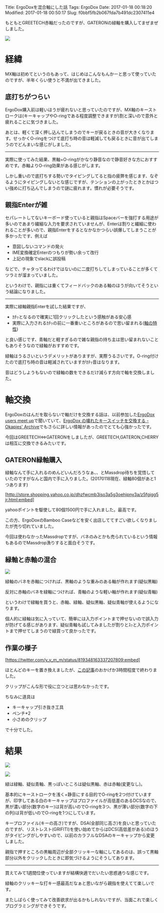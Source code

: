 Title: ErgoDoxを混合軸にした話
Tags: ErgoDox
Date: 2017-01-18 00:18:20
Modified: 2017-01-18 00:50:17
Slug: f0bbf5fb2b067fda7b491dc2307411e4

もともとGREETECH赤軸だったのですが、GATERONの緑軸を購入してまぜまぜしました。

![](https://pbs.twimg.com/media/C17ogQmUkAAZQ9i.jpg)

# 経緯

MX軸は初めてというのもあって、はじめはこんなもんかーと思って使っていたのですが、半年くらい使うと不満が出てきました。

## 底打ちがつらい

ErgoDox購入前は軽いほうが疲れないと思っていたのですが、MX軸のキーストロークは(キーキャップやO-ringである程度調整できますが)割と深いので意外と疲れることに気づきました。

あとは、軽くて深く押し込んでしまうのでキーが戻るときの音が大きくなります。せっかくO-ringをつけて底打ち時の音は軽減しても戻るときに音が出てしまうのでどんまいな感じがしました。

---

実際に使ってみた結果、黒軸+O-ringがかなり静音なので静音好きな方におすすめです。赤軸よりO-ring効果がある感じがします。

しかし重いので底打ちする勢いでタイピングしてると指の疲弊を感じます、なぞるようにタイピングしないとな感じですが、テンションの上がったときとかはつい強めに打ち込んでしまうので謎に疲れます。慣れが必要そうです。

## 親指Enterが雑

セパレートしてないキーボード使っていると親指はSpaceバーを強打する用途が多いのであまり繊細な入力を要求されていませんが、Enterは割りと繊細に使われることが多いので、親指Enterをするとなかなかつらい誤爆してしまうことが多かったです、例えば

- 意図しないコマンドの発火
- IME変換確定Enterのつもりが勢い余って改行
- 上記の現象でslackに誤投稿

などで、チャタってるわけではないのに二度打ちしてしまっていることが多くてツラミが溜まっていました。

というわけで、親指には重くてフィードバックのある軸のほうが向いてそうという結論になりました。

---

実際に緑軸親指Enterを試した結果ですが、

- ｶﾁｯとなるので確実に1回クリックしたという感触がある安心感
- 実際に入力されるｶﾁｯの前に一番重いところがあるので思い留まれる([軸の特性](http://www.wasdkeyboards.com/mechanical-keyboard-guide "WASD Keyboards Mechanical Keyboard Guide"))

と良い感じです、青軸だと軽すぎるので雑な親指の持ち主は思い留まれないこともありそうなので緑軸がおすすめです。

緑軸はうるさいというデメリットがありますが、実際うるさいです。O-ring付けたので底打ち時の音は軽減されていますがｶﾁｯ音はなります。

音はどうしようもないので緑軸の数をできるだけ減らす方向で軸を交換しました。

# 軸交換

ErgoDoxのはんだを取らないで軸だけを交換する話は、以前参加した[ErgoDox users meet up](https://eventdots.jp/column/2 "ErgoDox users meet up - dots.［ドッツ］")で聞いていて、[ErgoDox の壊れたキースイッチを交換する - Okapies' Archive](http://okapies.hateblo.jp/entry/2016/12/03/010105 "ErgoDox の壊れたキースイッチを交換する - Okapies' Archive")でもさらに詳しい情報があったのでとても心強かったです。

今回はGREETECH⇔GATERONをしましたが、GREETECH,GATERON,CHERRYは相互に交換できるみたいです。

## GATERON緑軸購入

緑軸なんて手に入れるのめんどいんだろうなぁ、、とMassdrop待ちを覚悟していたのですがなんと国内で手に入りました。(20170118現在、緑軸80個があと1つあります)

[http://store.shopping.yahoo.co.jp/dhzfwcmb3iso3a5g3oehjpny3a/z5fgjgg5jr.html:embed]

yahooポイントを駆使して80個1500円で手に入れました。最高です。

この方、ErgoDoxのBamboo Caseなどを安く出店しててすごい欲しくなりましたが売り切れていました。

今回は使わなかったMassdropですが、バネのみとかも売られているという情報もあるのでMassdrop漁りすると面白そうです。

## 緑軸と赤軸の混合

![](https://pbs.twimg.com/media/C17ohQmUUAA2yIl.jpg)

緑軸のバネを赤軸につければ、黒軸のような重みのある軸が作れます(疑似黒軸)

反対に赤軸のバネを緑軸につければ、青軸のような軽い軸が作れます(疑似青軸)

というわけで緑軸を買うと、赤軸、緑軸、疑似黒軸、疑似青軸が使えるようになります。

個人的に緑軸は気に入っていて、簡単には入力ポイントまで押せないので誤入力が防げてる感じがあります、疑似青軸も試してみましたが割りとｽｯと入力ポイントまで押せてしまうので緑買って良かったです。

## 作業の様子

[https://twitter.com/y_y_m_m/status/819348163337207809:embed]

ほとんどのキーを置き換えましたが、[この記事](http://okapies.hateblo.jp/entry/2016/12/03/010105 "ErgoDox の壊れたキースイッチを交換する - Okapies' Archive")のおかげか3時間程度で終わりました。

クリップがこんな形で役に立つとは思わなかったです。

ちなみに道具は

- キーキャップ引き抜き工具
- ペンチ*2
- 小さめのクリップ

で十分でした。

# 結果

![](https://pbs.twimg.com/media/C2aU5SQUkAImT4-.jpg)

![](https://i.gyazo.com/1eb5eaa393a72d9eae342a72eacb65e5.png)

緑は緑軸、疑似青軸、黒っぽいところは疑似黒軸、赤は赤軸(変更なし)。

基本的にキーストロークを浅く+静音にする目的でO-ringを2つ付けていますが、印字してある白のキーキャップはプロファイルが高低差のあるDCSなので、黒が濃い部分(数字のキー)は背が高いのでO-ringを3つ、黒が薄い部分(数字の下の列)は背が低いのでO-ringを1つにしています。

キープロファイル(キーの高さ)ですが、DSA(全部同じ高さ)を良いと思っていたのですが、リストレスト(GRIFITI)を使い始めてからはDCS(高低差がある)のほうがタイピングがしやすいので、以前のカラフルなDSAのキーキャップから変更しました。

親指で押すところの黒軸周辺が全部クリッキーな軸にしてあるのは、誤って黒軸部分以外をクリックしたときに即気づけるようにそうしてあります。

---

買えてみて1週間位使っていますが結構快適でだいたい思惑通りな感じです。

緑軸のクリッキーな打キー感最高だなぁと思いながら親指を使えてて楽しいです。

またしばらく使ってみて改善欲求が出るかもしれないですが、当面これで楽しくプログラミングができそうです。